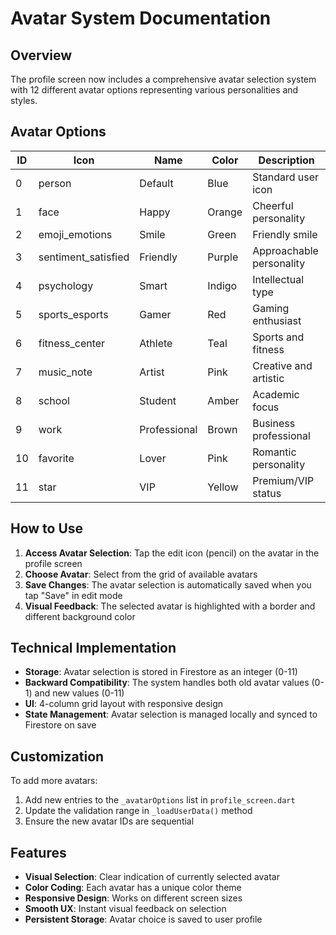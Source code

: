 # Avatar System Documentation

## Overview
The profile screen now includes a comprehensive avatar selection system with 12 different avatar options representing various personalities and styles.

## Avatar Options

| ID | Icon | Name | Color | Description |
|----|------|------|-------|-------------|
| 0 | person | Default | Blue | Standard user icon |
| 1 | face | Happy | Orange | Cheerful personality |
| 2 | emoji_emotions | Smile | Green | Friendly smile |
| 3 | sentiment_satisfied | Friendly | Purple | Approachable personality |
| 4 | psychology | Smart | Indigo | Intellectual type |
| 5 | sports_esports | Gamer | Red | Gaming enthusiast |
| 6 | fitness_center | Athlete | Teal | Sports and fitness |
| 7 | music_note | Artist | Pink | Creative and artistic |
| 8 | school | Student | Amber | Academic focus |
| 9 | work | Professional | Brown | Business professional |
| 10 | favorite | Lover | Pink | Romantic personality |
| 11 | star | VIP | Yellow | Premium/VIP status |

## How to Use

1. **Access Avatar Selection**: Tap the edit icon (pencil) on the avatar in the profile screen
2. **Choose Avatar**: Select from the grid of available avatars
3. **Save Changes**: The avatar selection is automatically saved when you tap "Save" in edit mode
4. **Visual Feedback**: The selected avatar is highlighted with a border and different background color

## Technical Implementation

- **Storage**: Avatar selection is stored in Firestore as an integer (0-11)
- **Backward Compatibility**: The system handles both old avatar values (0-1) and new values (0-11)
- **UI**: 4-column grid layout with responsive design
- **State Management**: Avatar selection is managed locally and synced to Firestore on save

## Customization

To add more avatars:
1. Add new entries to the `_avatarOptions` list in `profile_screen.dart`
2. Update the validation range in `_loadUserData()` method
3. Ensure the new avatar IDs are sequential

## Features

- **Visual Selection**: Clear indication of currently selected avatar
- **Color Coding**: Each avatar has a unique color theme
- **Responsive Design**: Works on different screen sizes
- **Smooth UX**: Instant visual feedback on selection
- **Persistent Storage**: Avatar choice is saved to user profile 